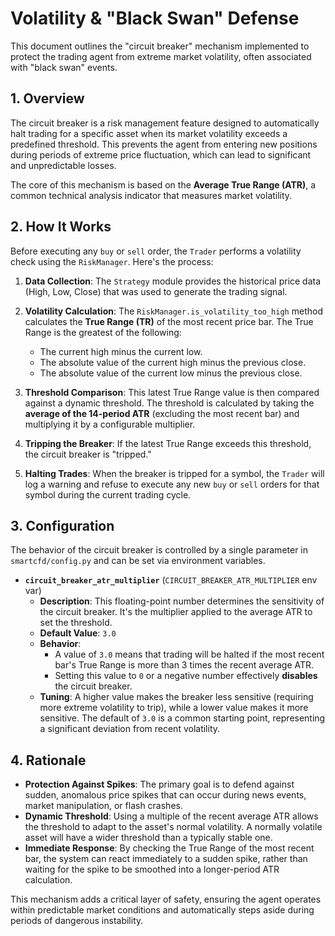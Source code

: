 # Volatility & "Black Swan" Defense

This document outlines the "circuit breaker" mechanism implemented to protect the trading agent from extreme market volatility, often associated with "black swan" events.

## 1. Overview

The circuit breaker is a risk management feature designed to automatically halt trading for a specific asset when its market volatility exceeds a predefined threshold. This prevents the agent from entering new positions during periods of extreme price fluctuation, which can lead to significant and unpredictable losses.

The core of this mechanism is based on the **Average True Range (ATR)**, a common technical analysis indicator that measures market volatility.

## 2. How It Works

Before executing any `buy` or `sell` order, the `Trader` performs a volatility check using the `RiskManager`. Here's the process:

1.  **Data Collection**: The `Strategy` module provides the historical price data (High, Low, Close) that was used to generate the trading signal.

2.  **Volatility Calculation**: The `RiskManager.is_volatility_too_high` method calculates the **True Range (TR)** of the most recent price bar. The True Range is the greatest of the following:
    *   The current high minus the current low.
    *   The absolute value of the current high minus the previous close.
    *   The absolute value of the current low minus the previous close.

3.  **Threshold Comparison**: This latest True Range value is then compared against a dynamic threshold. The threshold is calculated by taking the **average of the 14-period ATR** (excluding the most recent bar) and multiplying it by a configurable multiplier.

4.  **Tripping the Breaker**: If the latest True Range exceeds this threshold, the circuit breaker is "tripped."

5.  **Halting Trades**: When the breaker is tripped for a symbol, the `Trader` will log a warning and refuse to execute any new `buy` or `sell` orders for that symbol during the current trading cycle.

## 3. Configuration

The behavior of the circuit breaker is controlled by a single parameter in `smartcfd/config.py` and can be set via environment variables.

-   **`circuit_breaker_atr_multiplier`** (`CIRCUIT_BREAKER_ATR_MULTIPLIER` env var)
    -   **Description**: This floating-point number determines the sensitivity of the circuit breaker. It's the multiplier applied to the average ATR to set the threshold.
    -   **Default Value**: `3.0`
    -   **Behavior**:
        -   A value of `3.0` means that trading will be halted if the most recent bar's True Range is more than 3 times the recent average ATR.
        -   Setting this value to `0` or a negative number effectively **disables** the circuit breaker.
    -   **Tuning**: A higher value makes the breaker less sensitive (requiring more extreme volatility to trip), while a lower value makes it more sensitive. The default of `3.0` is a common starting point, representing a significant deviation from recent volatility.

## 4. Rationale

-   **Protection Against Spikes**: The primary goal is to defend against sudden, anomalous price spikes that can occur during news events, market manipulation, or flash crashes.
-   **Dynamic Threshold**: Using a multiple of the recent average ATR allows the threshold to adapt to the asset's normal volatility. A normally volatile asset will have a wider threshold than a typically stable one.
-   **Immediate Response**: By checking the True Range of the most recent bar, the system can react immediately to a sudden spike, rather than waiting for the spike to be smoothed into a longer-period ATR calculation.

This mechanism adds a critical layer of safety, ensuring the agent operates within predictable market conditions and automatically steps aside during periods of dangerous instability.
